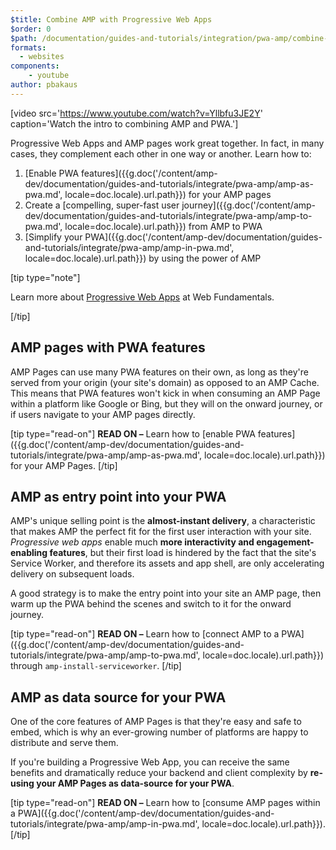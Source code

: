 ```yaml
---
$title: Combine AMP with Progressive Web Apps
$order: 0
$path: /documentation/guides-and-tutorials/integration/pwa-amp/combine-amp-pwa.html
formats:
  - websites
components:
    - youtube
author: pbakaus
---
```


[video src='https://www.youtube.com/watch?v=Yllbfu3JE2Y' caption='Watch the intro to combining AMP and PWA.']

Progressive Web Apps and AMP pages work great together. In fact, in many cases, they complement each other in one way or another. Learn how to:

1. [Enable PWA features]({{g.doc('/content/amp-dev/documentation/guides-and-tutorials/integrate/pwa-amp/amp-as-pwa.md', locale=doc.locale).url.path}}) for your AMP pages
2. Create a [compelling, super-fast user journey]({{g.doc('/content/amp-dev/documentation/guides-and-tutorials/integrate/pwa-amp/amp-to-pwa.md', locale=doc.locale).url.path}}) from AMP to PWA
3. [Simplify your PWA]({{g.doc('/content/amp-dev/documentation/guides-and-tutorials/integrate/pwa-amp/amp-in-pwa.md', locale=doc.locale).url.path}}) by using the power of AMP

[tip type="note"]

Learn more about [Progressive Web Apps](https://developers.google.com/web/progressive-web-apps/) at Web Fundamentals.

[/tip]

## AMP pages with PWA features

AMP Pages can use many PWA features on their own, as long as they're served from your origin (your site's domain) as opposed to an AMP Cache. This means that PWA features won't kick in when consuming an AMP Page within a platform like Google or Bing, but they will on the onward journey, or if users navigate to your AMP pages directly.

[tip type="read-on"]
**READ ON –** Learn how to [enable PWA features]({{g.doc('/content/amp-dev/documentation/guides-and-tutorials/integrate/pwa-amp/amp-as-pwa.md', locale=doc.locale).url.path}}) for your AMP Pages.
[/tip]

## AMP as entry point into your PWA

AMP's unique selling point is the **almost-instant delivery**, a characteristic that makes AMP the perfect fit for the first user interaction with your site. *Progressive web apps* enable much **more interactivity and engagement-enabling features**, but their first load is hindered by the fact that the site's Service Worker, and therefore its assets and app shell, are only accelerating delivery on subsequent loads.

A good strategy is to make the entry point into your site an AMP page, then warm up the PWA behind the scenes and switch to it for the onward journey.

[tip type="read-on"]
**READ ON –** Learn how to [connect AMP to a PWA]({{g.doc('/content/amp-dev/documentation/guides-and-tutorials/integrate/pwa-amp/amp-to-pwa.md', locale=doc.locale).url.path}}) through `amp-install-serviceworker`.
[/tip]

## AMP as data source for your PWA

One of the core features of AMP Pages is that they're easy and safe to embed, which is why an ever-growing number of platforms are happy to distribute and serve them.

If you're building a Progressive Web App, you can receive the same benefits and dramatically reduce your backend and client complexity by **re-using your AMP Pages as data-source for your PWA**.

[tip type="read-on"]
**READ ON –** Learn how to [consume AMP pages within a PWA]({{g.doc('/content/amp-dev/documentation/guides-and-tutorials/integrate/pwa-amp/amp-in-pwa.md', locale=doc.locale).url.path}}).
[/tip]
